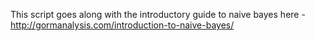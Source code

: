 This script goes along with the introductory guide to naive bayes here - http://gormanalysis.com/introduction-to-naive-bayes/
